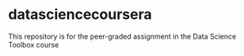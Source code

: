 # datasciencecoursera
This repository is for the peer-graded assignment in the Data Science Toolbox course
